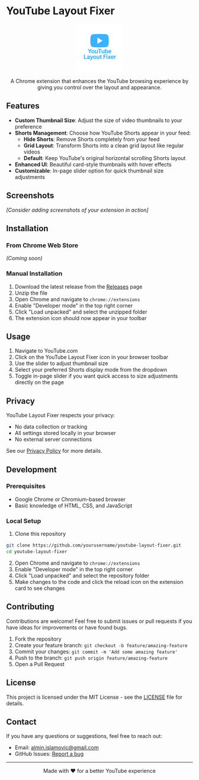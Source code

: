 # YouTube Layout Fixer

<p align="center">
  <img src="icons/icon.png" alt="YouTube Layout Fixer Logo" width="128" height="128">
</p>

<p align="center">
  A Chrome extension that enhances the YouTube browsing experience by giving you control over the layout and appearance.
</p>

## Features

- **Custom Thumbnail Size**: Adjust the size of video thumbnails to your preference
- **Shorts Management**: Choose how YouTube Shorts appear in your feed:
  - **Hide Shorts**: Remove Shorts completely from your feed
  - **Grid Layout**: Transform Shorts into a clean grid layout like regular videos
  - **Default**: Keep YouTube's original horizontal scrolling Shorts layout
- **Enhanced UI**: Beautiful card-style thumbnails with hover effects
- **Customizable**: In-page slider option for quick thumbnail size adjustments

## Screenshots

_[Consider adding screenshots of your extension in action]_

## Installation

### From Chrome Web Store

_(Coming soon)_

### Manual Installation

1. Download the latest release from the [Releases](https://github.com/yourusername/youtube-layout-fixer/releases) page
2. Unzip the file
3. Open Chrome and navigate to `chrome://extensions`
4. Enable "Developer mode" in the top right corner
5. Click "Load unpacked" and select the unzipped folder
6. The extension icon should now appear in your toolbar

## Usage

1. Navigate to YouTube.com
2. Click on the YouTube Layout Fixer icon in your browser toolbar
3. Use the slider to adjust thumbnail size
4. Select your preferred Shorts display mode from the dropdown
5. Toggle in-page slider if you want quick access to size adjustments directly on the page

## Privacy

YouTube Layout Fixer respects your privacy:

- No data collection or tracking
- All settings stored locally in your browser
- No external server connections

See our [Privacy Policy](privacy-policy.md) for more details.

## Development

### Prerequisites

- Google Chrome or Chromium-based browser
- Basic knowledge of HTML, CSS, and JavaScript

### Local Setup

1. Clone this repository

```bash
git clone https://github.com/yourusername/youtube-layout-fixer.git
cd youtube-layout-fixer
```

2. Open Chrome and navigate to `chrome://extensions`
3. Enable "Developer mode" in the top right corner
4. Click "Load unpacked" and select the repository folder
5. Make changes to the code and click the reload icon on the extension card to see changes

## Contributing

Contributions are welcome! Feel free to submit issues or pull requests if you have ideas for improvements or have found bugs.

1. Fork the repository
2. Create your feature branch: `git checkout -b feature/amazing-feature`
3. Commit your changes: `git commit -m 'Add some amazing feature'`
4. Push to the branch: `git push origin feature/amazing-feature`
5. Open a Pull Request

## License

This project is licensed under the MIT License - see the [LICENSE](LICENSE) file for details.

## Contact

If you have any questions or suggestions, feel free to reach out:

- Email: almin.islamovic@gmail.com
- GitHub Issues: [Report a bug](https://github.com/yourusername/youtube-layout-fixer/issues)

---

<p align="center">
  Made with ❤️ for a better YouTube experience
</p>
